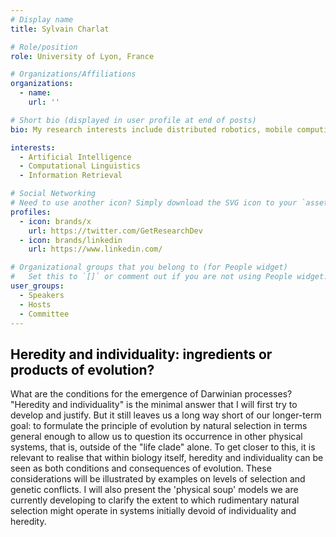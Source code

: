 ```yaml
---
# Display name
title: Sylvain Charlat

# Role/position
role: University of Lyon, France

# Organizations/Affiliations
organizations:
  - name: 
    url: ''

# Short bio (displayed in user profile at end of posts)
bio: My research interests include distributed robotics, mobile computing and programmable matter.

interests:
  - Artificial Intelligence
  - Computational Linguistics
  - Information Retrieval

# Social Networking
# Need to use another icon? Simply download the SVG icon to your `assets/media/icons/` folder.
profiles:
  - icon: brands/x
    url: https://twitter.com/GetResearchDev
  - icon: brands/linkedin
    url: https://www.linkedin.com/

# Organizational groups that you belong to (for People widget)
#   Set this to `[]` or comment out if you are not using People widget.
user_groups:
  - Speakers
  - Hosts
  - Committee
---
```


<h2 style="color: #050505; text-align: left;">Heredity and individuality: ingredients or products of evolution?</h2>

What are the conditions for the emergence of Darwinian processes? "Heredity and individuality" is the minimal answer that I will first try to develop and justify. But it still leaves us a long way short of our longer-term goal: to formulate the principle of evolution by natural selection in terms general enough to allow us to question its occurrence in other physical systems, that is, outside of the "life clade" alone. To get closer to this, it is relevant to realise that within biology itself, heredity and individuality can be seen as both conditions and consequences of evolution. These considerations will be illustrated by examples on levels of selection and genetic conflicts. I will also present the 'physical soup' models we are currently developing to clarify the extent to which rudimentary natural selection might operate in systems initially devoid of individuality and heredity.
